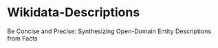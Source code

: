 # Wikidata-Descriptions
Be Concise and Precise: Synthesizing Open-Domain Entity Descriptions from Facts
